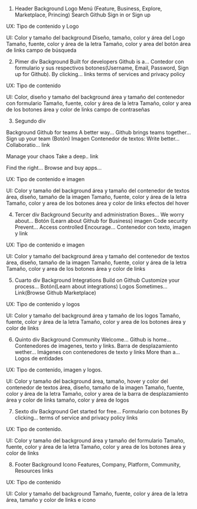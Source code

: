 1. Header
Background
Logo
Menú (Feature, Business, Explore, Marketplace, Princing)
Search Github
Sign in or Sign up

UX: Tipo de contenido y Logo

UI:
Color y tamaño del background
Diseño, tamaño, color y área del Logo
Tamaño, fuente, color y área de la letra
Tamaño, color y area del botón
área de links
campo de búsqueda

2. Pimer div
Background
Built for developers
Github is a...
Contedor con formulario y sus respectivos botones(Username, Email, Password, Sign up for Github).
By clicking...
links terms of services and privacy policy

UX: Tipo de contenido

UI:
Color, diseño y tamaño del background
área y tamaño del contenedor con formulario
Tamaño, fuente, color y área de la letra
Tamaño, color y area de los botones
área y color de links
campo de contraseñas

3. Segundo div

Background
Github for teams
A better way...
Github brings teams together...
Sign up your team (Botón)
Imagen
Contenedor de textos:
Write better...
Collaboratio...
link

Manage your chaos
Take a deep..
link

Find the right...
Browse and buy apps...

UX: Tipo de contenido e imagen

UI:
Color y tamaño del background
área y tamaño del contenedor de textos
área, diseño, tamaño de la imagen
Tamaño, fuente, color y área de la letra
Tamaño, color y area de los botones
área y color de links
efectos del hover

4. Tercer div
Background
Security and administration
Boxes...
We worry about...
Botón (Learn about Github for Business)
imagen
Code security
Prevent...
Access controlled
Encourage...
Contenedor con texto, imagen y link

UX: Tipo de contenido e imagen

UI:
Color y tamaño del background
área y tamaño del contenedor de textos
área, diseño, tamaño de la imagen
Tamaño, fuente, color y área de la letra
Tamaño, color y area de los botones
área y color de links

5. Cuarto div
Background
Integrations
Build on Github
Customize your process...
Botón(Learn about integrations)
Logos
Sometimes...
Link(Browse Github Marketplace)

UX: Tipo de contenido y logos

UI:
Color y tamaño del background
área y tamaño de los logos
Tamaño, fuente, color y área de la letra
Tamaño, color y area de los botones
área y color de links

6. Quinto div
Background
Community
Welcome...
Github is home...
Contenedores de imagenes, texto y links.
Barra de desplazamiento
wether...
Imágenes con contenedores de texto y links
More than a...
Logos de entidades

UX: Tipo de contenido, imagen y logos.

UI:
Color y tamaño del background
área, tamaño, hover y color del contenedor de textos
área, diseño, tamaño de la imagen
Tamaño, fuente, color y área de la letra
Tamaño, color y area de la barra de desplazamiento
área y color de links
tamaño, color y área de logos

7. Sexto div
Background
Get started for free...
Formulario con botones
By clicking...
terms of service and privacy policy links


UX: Tipo de contenido.

UI:
Color y tamaño del background
área y tamaño del formulario
Tamaño, fuente, color y área de la letra
Tamaño, color y area de los botones
área y color de links

8. Footer
Background
Icono
Features, Company, Platform, Community, Resources
links

UX: Tipo de contenido

UI:
Color y tamaño del background
Tamaño, fuente, color y área de la letra
área, tamaño y color de links e icono
